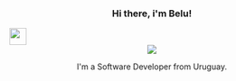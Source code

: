 ### <p align="center">Hi there, i'm Belu! </p>
<img src="[https://raw.githubusercontent.com/sidbelbase/sidbelbase/master/wave.gif](https://user-images.githubusercontent.com/80724668/187348427-2b66f901-76a6-4a1e-be63-b8dfa07974e3.gif)" width="30px">
<div align="center"> 
  
<img src="https://github.com/carozo/carozo/assets/80724668/c8bb19d5-fe78-4eba-b782-907d5761d5dc">
</div>
<p align="center">


<p align="center">I'm a Software Developer from Uruguay. </p><br/>

<!--
*![Sin título1 2](https://github.com/carozo/carozo/assets/80724668/c8bb19d5-fe78-4eba-b782-907d5761d5dc)



-->
